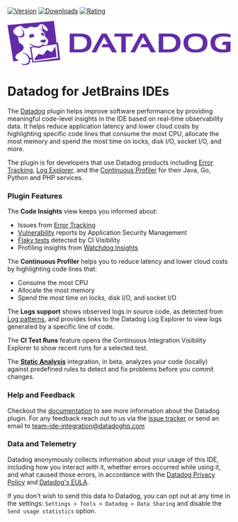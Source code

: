 <!-- https://docs.github.com/en/github/writing-on-github/getting-started-with-writing-and-formatting-on-github/basic-writing-and-formatting-syntax#specifying-the-theme-an-image-is-shown-to -->
[![Version](https://img.shields.io/jetbrains/plugin/v/19495)](https://plugins.jetbrains.com/plugin/19495-datadog) [![Downloads](https://img.shields.io/jetbrains/plugin/d/19495)](https://plugins.jetbrains.com/plugin/19495-datadog) [![Rating](https://img.shields.io/jetbrains/plugin/r/rating/19495)](https://plugins.jetbrains.com/plugin/19495-datadog)

<picture>
  <source media="(prefers-color-scheme: dark)" srcset=".github/images/dd_logo_h_white.svg?raw=true" width="100%" height="100" alt="Datadog Logo">
  <img src=".github/images/dd_logo_h_rgb.svg?raw=true" width="100%" height="100" alt="Datadog Logo">
</picture>

# Datadog for JetBrains IDEs

The [Datadog](https://plugins.jetbrains.com/plugin/19495-datadog) plugin helps improve software performance by providing
meaningful code-level insights in the IDE
based on real-time observability data. It helps reduce application latency and lower cloud costs by highlighting
specific code lines that consume the most CPU, allocate the most memory and spend the most time on locks, disk I/O,
socket I/O, and more.

The plugin is for developers that use Datadog products including [Error Tracking](https://docs.datadoghq.com/tracing/error_tracking/),
[Log Explorer](https://docs.datadoghq.com/logs/explorer/), and the [Continuous Profiler](https://docs.datadoghq.com/profiler/#pagetitle) for their Java, Go, Python and PHP services.

### Plugin Features

The **Code Insights** view keeps you informed about:

- Issues from [Error Tracking](https://docs.datadoghq.com/tracing/error_tracking/)
- [Vulnerability](https://docs.datadoghq.com/security/application_security/vulnerability_management/) reports by Application Security Management
- [Flaky tests](https://docs.datadoghq.com/continuous_integration/guides/flaky_test_management/) detected by CI Visibility
- Profiling insights from [Watchdog Insights](https://docs.datadoghq.com/watchdog/insights/)

The **Continuous Profiler** helps you to reduce latency and lower cloud costs by highlighting code lines that:

- Consume the most CPU
- Allocate the most memory
- Spend the most time on locks, disk I/O, and socket I/O

The **Logs support** shows observed logs in source code, as detected from [Log patterns](https://docs.datadoghq.com/logs/explorer/analytics/patterns/),
and provides links to the Datadog Log Explorer to view logs generated by a specific line of code. 

The **CI Test Runs** feature opens the Continuous Integration Visibility Explorer to show recent runs for a selected test.

The **[Static Analysis](https://docs.datadoghq.com/code_analysis/static_analysis/)** integration, in beta, analyzes your code (locally) against predefined rules to detect and
fix problems before you commit changes.

### Help and Feedback
Checkout the [documentation](https://docs.datadoghq.com/developers/ide_integrations/idea/) to see more information about the
Datadog plugin. For any feedback reach out to us via the [issue tracker](https://github.com/DataDog/datadog-for-intellij-platform/issues) or send an email to team-ide-integration@datadoghq.com

### Data and Telemetry
Datadog anonymously collects information about your usage of this IDE, including how you interact with it, whether errors occurred while using it, and what caused those errors, in accordance with the [Datadog Privacy Policy](https://www.datadoghq.com/legal/privacy/) and [Datadog's EULA](https://www.datadoghq.com/legal/eula/).

If you don't wish to send this data to Datadog, you can opt out at any time in the settings: `Settings > Tools > Datadog > Data Sharing` and disable the `Send usage statistics` option.
